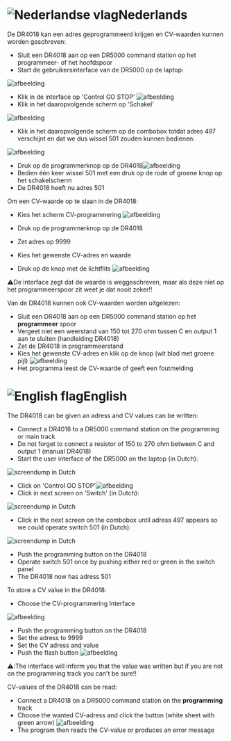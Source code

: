# ![Nederlandse vlag](../../images/nl.gif)Nederlands

De DR4018 kan een adres geprogrammeerd krijgen en CV-waarden kunnen worden geschreven:

* Sluit een DR4018 aan op een DR5000 command station op het programmeer- of het hoofdspoor
* Start de gebruikersinterface van de DR5000 op de laptop:

![afbeelding](./images/DR5000commandstationinterface.JPG)

* Klik in de interface op 'Control GO STOP' ![afbeelding](./images/DR5000GoStop.PNG)
* Klik in het daaropvolgende scherm op 'Schakel'

![afbeelding](./images/DriveSwitchSelect.png)

* Klik in het daaropvolgende scherm op de combobox totdat adres 497 verschijnt en dat we dus wissel 501 zouden kunnen bedienen:

![afbeelding](./images/SwitchAdress.png)

* Druk op de programmerknop op de DR4018![afbeelding](./images/DR4018ProgrammingButton.PNG)
* Bedien één keer wissel 501 met een druk op de rode of groene knop op het schakelscherm
* De DR4018 heeft nu adres 501

Om een CV-waarde op te slaan in de DR4018:

* Kies het scherm CV-programmering ![afbeelding](./images/WriteCV.PNG)

* Druk op de programmerknop op de DR4018
* Zet adres op 9999
* Kies het gewenste CV-adres en waarde
* Druk op de knop met de lichtflits ![afbeelding](./images/CV_programming_reading.png)



⚠️De interface zegt dat de waarde is weggeschreven, maar als deze niet op het programmeerspoor zit weet je dat nooit zeker!!

Van de DR4018 kunnen ook CV-waarden worden uitgelezen:

* Sluit een DR4018 aan op een DR5000 command station op het **programmeer** spoor
* Vergeet niet een weerstand van 150 tot 270 ohm tussen C en output 1 aan te sluiten (handleiding DR4018)
* Zet de DR4018 in programmeerstand
* Kies het gewenste CV-adres en klik op de knop (wit blad met groene pijl) ![afbeelding](./images/ReadCV.PNG)
* Het programma leest de CV-waarde of geeft een foutmelding


# ![English flag](../../images/gb.gif)English

The DR4018 can be given an adress and CV values can be written:

* Connect a DR4018 to a DR5000 command station on the programming or main track
* Do not forget to connect a resistor of 150 to 270 ohm between C and output 1 (manual DR4018)
* Start the user interface of the DR5000 on the laptop (in Dutch):

![screendump in Dutch](./images/DR5000commandstationinterface.JPG)

* Click on 'Control GO STOP'![afbeelding](./images/DR5000GoStop.PNG)
* Click in next screen on 'Switch' (in Dutch):

![screendump in Dutch](./images/DriveSwitchSelect.png)

* Click in the next screen on the combobox until adress 497 appears so we could operate switch 501 (in Dutch):

![screendump in Dutch](./images/SwitchAdress.png)

* Push the programming button on the DR4018
* Operate switch 501 once by pushing either red or green in the switch panel
* The DR4018 now has adress 501

To store a CV value in the DR4018:

* Choose the CV-programmering Interface

![afbeelding](./images/CV_programming_reading.png)

* Push the programming button on the DR4018
* Set the adress to 9999
* Set the CV adress and value
* Push the flash button ![afbeelding](./images/WriteCV.PNG)



⚠️:The interface will inform you that the value was written but if you are not on the programming track you can't be sure!!

CV-values of the DR4018 can be read:

* Connect a DR4018 on a DR5000 command station on the **programming** track
* Choose the wanted CV-adress and click the button (white sheet with green arrow) ![afbeelding](./images/ReadCV.PNG)
* The program then reads the CV-value or produces an error message
